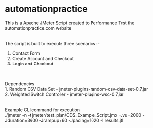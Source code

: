 # automationpractice
This is a Apache JMeter Script created to Performance Test the automationpractice.com website
<br />
<br />
<br />
The script is built to execute three scenarios :-<br />
1. Contact Form<br />
2. Create Account and Checkout<br />
3. Login and Checkout<br />
<br />
<br />
Dependencies<br />
1. Random CSV Data Set - jmeter-plugins-random-csv-data-set-0.7.jar<br />
2. Weighted Switch Controller - jmeter-plugins-wsc-0.7.jar<br />
<br />
<br />
Example CLI command for execution<br />
./jmeter -n -t jmeter/test_plan/CDS_Example_Script.jmx -Jvu=2000 -Jduration=3600 -Jrampup=60 -Jpacing=1020 -l results.jtl

